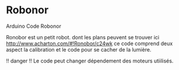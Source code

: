 Robonor
=======

Arduino Code Robonor

Ronobor est un petit robot. dont les plans peuvent se trouver ici http://www.acharton.com/#!Ronobor/c24wk
ce code comprend deux aspect la calibration et le code pour se cacher de la lumière. 

!! danger !!
Le code peut changer dépendement des moteurs utiilisés.


